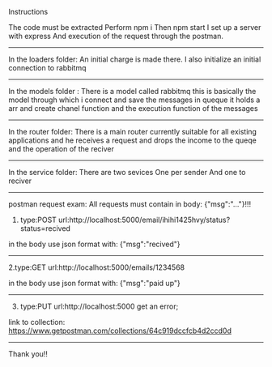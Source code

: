 Instructions

The code must be extracted
Perform npm i
Then npm start
I set up a server with express
And execution of the request through the postman.

-------------------------------------------------------------

In the loaders folder:
An initial charge is made there. 
I also initialize an initial connection to rabbitmq

-------------------------------------------------------------

In the models folder :
There is a model called rabbitmq
this is basically the model through which 
i connect and save the messages in queque
it holds a arr and create chanel function
and the execution function of the messages

-------------------------------------------------------------

In the router folder:
There is a main router
currently suitable for all existing applications
and he receives a request and drops the income to the queqe
and the operation of the reciver

-------------------------------------------------------------

In the service folder:
There are two sevices
One per sender
And one to reciver

-------------------------------------------------------------



postman request exam:
All requests must contain in body:
{"msg":"..."}!!!

1. type:POST
url:http://localhost:5000/email/ihihi1425hvy/status?status=recived

in the body use json format with:
{"msg":"recived"}

-------------------------------------------------------------

2.type:GET
url:http://localhost:5000/emails/1234568

in the body use json format with:
{"msg":"paid up"}


-------------------------------------------------------------

3. type:PUT
url:http://localhost:5000
get an error;

link to collection:
https://www.getpostman.com/collections/64c919dccfcb4d2ccd0d

-------------------------------------------------------------


Thank you!!



